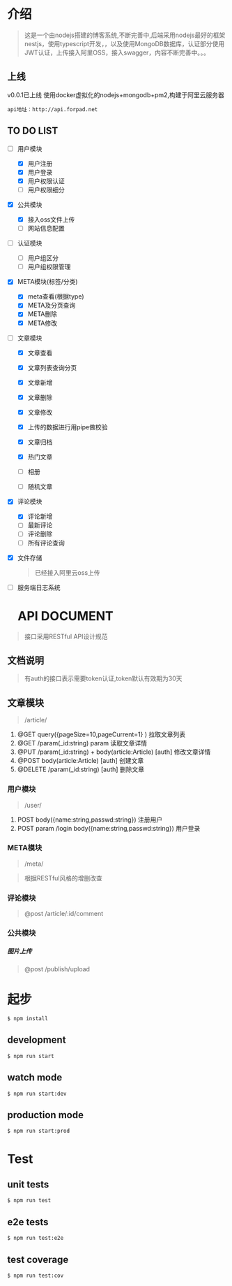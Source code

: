 # 介绍

> 这是一个由nodejs搭建的博客系统,不断完善中,后端采用nodejs最好的框架nestjs，使用typescript开发，，以及使用MongoDB数据库，认证部分使用JWT认证，上传接入阿里OSS，接入swagger，内容不断完善中。。。


## 上线
v0.0.1已上线
使用docker虚拟化的nodejs+mongodb+pm2,构建于阿里云服务器
```
api地址：http://api.forpad.net
```

## TO DO LIST


- [ ] 用户模块
  - [x] 用户注册
  - [x] 用户登录
  - [x] 用户权限认证
  - [ ] 用户权限细分
 
- [x] 公共模块
    - [x] 接入oss文件上传
    - [ ] 网站信息配置

- [ ] 认证模块
  - [ ] 用户组区分
  - [ ] 用户组权限管理

- [X] META模块(标签/分类)
  - [x] meta查看(根据type)
  - [x] META及分页查询
  - [x] META删除
  - [x] META修改

- [ ] 文章模块
  - [x] 文章查看
  - [x] 文章列表查询分页
  - [x] 文章新增
  - [x] 文章删除
  - [x] 文章修改
  - [x] 上传的数据进行用pipe做校验
  - [x] 文章归档
  - [x] 热门文章
  - [ ] 相册
  - [ ] 随机文章


- [x] 评论模块
    - [x] 评论新增
    - [ ] 最新评论
    - [ ] 评论删除
    - [ ] 所有评论查询

- [x] 文件存储
  > 已经接入阿里云oss上传

- [ ] 服务端日志系统

  
  # API DOCUMENT

> 接口采用RESTful API设计规范

## 文档说明 

> 有auth的接口表示需要token认证,token默认有效期为30天

## 文章模块

> /article/

1. @GET query({pageSize=10,pageCurrent=1}  ) 拉取文章列表
2. @GET /param(_id:string) param 读取文章详情  
3. @PUT /param(_id:string)   + body(article:Article) [auth] 修改文章详情
4. @POST body(article:Article) [auth]  创建文章
5. @DELETE /param(_id:string)  [auth]  删除文章

### 用户模块

 

> /user/

1. POST body({name:string,passwd:string}) 注册用户
2. POST param /login body({name:string,passwd:string}) 用户登录


### META模块

> /meta/

> 根据RESTful风格的增删改查

### 评论模块
> @post /article/:id/comment
 
### 公共模块
##### 图片上传
> @post /publish/upload

# 起步
 ```
 $ npm install
 ```

## development
```
$ npm run start
```

## watch mode
```
$ npm run start:dev
```

## production mode
```
$ npm run start:prod
```
# Test
## unit tests
```
$ npm run test
```

## e2e tests
```
$ npm run test:e2e
```

## test coverage
```
$ npm run test:cov
```
